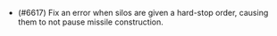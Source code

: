 - (#6617) Fix an error when silos are given a hard-stop order, causing them to not pause missile construction.
